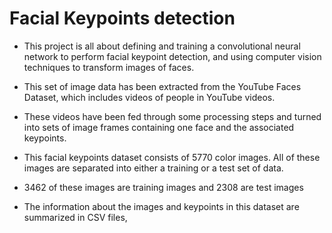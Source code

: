 # Facial Keypoints detection

* This project is all about defining and training a convolutional neural network to perform facial keypoint detection, and using computer vision techniques to transform images of faces.
* This set of image data has been extracted from the YouTube Faces Dataset, which includes videos of people in YouTube videos.
* These videos have been fed through some processing steps and turned into sets of image frames containing one face and the associated keypoints.
* This facial keypoints dataset consists of 5770 color images. All of these images are separated into either a training or a test set of data.

* 3462 of these images are training images and 2308 are test images
* The information about the images and keypoints in this dataset are summarized in CSV files,
